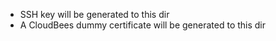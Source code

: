 * SSH key will be generated to this dir
* A CloudBees dummy certificate will be generated to this dir